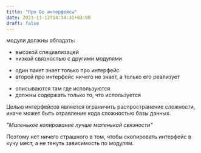 ```yaml
---
title: "Про Go интерфейсы"
date: 2021-11-12T14:34:31+03:00
draft: false
---
```


модули должны обладать:  

- высокой специализацей
- низкой связностью с другими модулями

<!-- -->

- один пакет знает только про интерфейс  
- второй про интерфейс ничего не знает, а только его реализует

<!-- -->

- описываются там где используются  
- должны содержать только то, что используется  

<!-- -->

Целью интерфейсов является ограничить распространение сложности, иначе может быть отравление кода сложностью базы данных.

*"Маленькое копирование лучше маленькой связности"*

Поэтому нет ничего страшного в том, чтобы скопировать интерфейс в кучу мест, а не тянуть зависимость по модулям.
